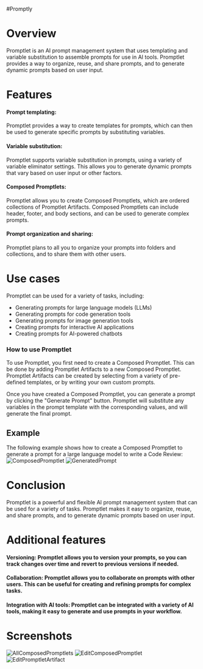 #Promptly

# Overview
Promptlet is an AI prompt management system that uses templating and variable substitution to assemble prompts for use in AI tools. Promptlet provides a way to organize, reuse, and share prompts, and to generate dynamic prompts based on user input.

# Features
#### Prompt templating: 
Promptlet provides a way to create templates for prompts, which can then be used to generate specific prompts by substituting variables.
#### Variable substitution: 
Promptlet supports variable substitution in prompts, using a variety of variable eliminator settings. This allows you to generate dynamic prompts that vary based on user input or other factors.
#### Composed Promptlets: 
Promptlet allows you to create Composed Promptlets, which are ordered collections of Promptlet Artifacts. Composed Promptlets can include header, footer, and body sections, and can be used to generate complex prompts.
#### Prompt organization and sharing: 
Promptlet plans to all you to organize your prompts into folders and collections, and to share them with other users.

# Use cases
Promptlet can be used for a variety of tasks, including:

- Generating prompts for large language models (LLMs)
- Generating prompts for code generation tools
- Generating prompts for image generation tools
- Creating prompts for interactive AI applications
- Creating prompts for AI-powered chatbots

### How to use Promptlet
To use Promptlet, you first need to create a Composed Promptlet. This can be done by adding Promptlet Artifacts to a new Composed Promptlet. Promptlet Artifacts can be created by selecting from a variety of pre-defined templates, or by writing your own custom prompts.

Once you have created a Composed Promptlet, you can generate a prompt by clicking the "Generate Prompt" button. Promptlet will substitute any variables in the prompt template with the corresponding values, and will generate the final prompt.

## Example

The following example shows how to create a Composed Promptlet to generate a prompt for a large language model to write a Code Review:
![ComposedPromptlet](https://github.com/riddles-in-the-dark/Promptlet/assets/46969107/5a517bf1-32dd-4099-8ab3-0c2923a22303)
![GeneratedPrompt](https://github.com/riddles-in-the-dark/Promptlet/assets/46969107/02396e6a-bc3c-405a-a04a-cd40ce031f38)

# Conclusion
Promptlet is a powerful and flexible AI prompt management system that can be used for a variety of tasks. Promptlet makes it easy to organize, reuse, and share prompts, and to generate dynamic prompts based on user input.

# Additional features

#### Versioning: Promptlet allows you to version your prompts, so you can track changes over time and revert to previous versions if needed.
#### Collaboration: Promptlet allows you to collaborate on prompts with other users. This can be useful for creating and refining prompts for complex tasks.
#### Integration with AI tools: Promptlet can be integrated with a variety of AI tools, making it easy to generate and use prompts in your workflow.

# Screenshots
![AllComposedPromptlets](https://github.com/riddles-in-the-dark/Promptlet/assets/46969107/af488576-d10a-4b76-9f11-ad34ba2edf22)
![EditComposedPromptlet](https://github.com/riddles-in-the-dark/Promptlet/assets/46969107/3929b2fc-ac3b-4886-999c-f02f656aa219)
![EditPromptletArtifact](https://github.com/riddles-in-the-dark/Promptlet/assets/46969107/215263fe-d774-4794-a47e-d89da8ba9711)

